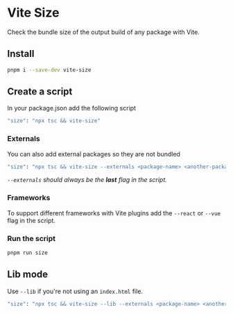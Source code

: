 # Vite Size

Check the bundle size of the output build of any package with Vite.

## Install
```sh
pnpm i --save-dev vite-size
```

## Create a script

In your package.json add the following script

```sh
"size": "npx tsc && vite-size"
```

### Externals

You can also add external packages so they are not bundled

```sh
"size": "npx tsc && vite-size --externals <package-name> <another-package-name>"
```

_`--externals` should always be the **last** flag in the script._

### Frameworks

To support different frameworks with Vite plugins add the `--react` or `--vue` flag in the script.

### Run the script

```sh
pnpm run size
```

## Lib mode

Use `--lib` if you're not using an `index.html` file. 

```sh
"size": "npx tsc && vite-size --lib --externals <package-name> <another-package-name>"
```
